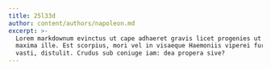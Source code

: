 ```yaml
---
title: 25l33d
author: content/authors/napoleon.md
excerpt: >-
  Lorem markdownum evinctus ut cape adhaeret gravis licet progenies ut haesit
  maxima ille. Est scorpius, mori vel in visaeque Haemoniis viperei furoris e ad
  vasti, distulit. Crudus sub coniuge iam: dea propera sive?
---
```


